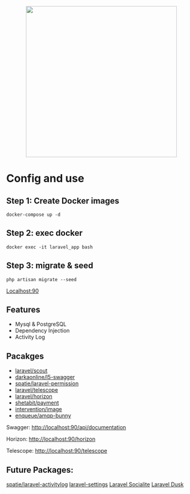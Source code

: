 <p align="center">
    <a href="https://laravel.com" target="_blank">
        <img src="https://raw.githubusercontent.com/laravel/art/master/logo-lockup/5%20SVG/2%20CMYK/1%20Full%20Color/laravel-logolockup-cmyk-red.svg" width="400">
    </a>
</p>

# Config and use
## Step 1: Create Docker images

```
docker-compose up -d
```
## Step 2: exec docker

```
docker exec -it laravel_app bash
```

## Step 3: migrate & seed
```
php artisan migrate --seed
```

<!-- ## and then:
```
npm run dev -- --host
``` -->
<a href="http://localhost:90" target="_blank">Localhost:90</a>


## Features
- Mysql & PostgreSQL
- Dependency Injection
- Activity Log

## Pacakges
* [laravel/scout](https://laravel.com/docs/11.x/scout)
* [darkaonline/l5-swagger](https://github.com/DarkaOnLine/L5-Swagger)
* [spatie/laravel-permission](https://spatie.be/docs/laravel-permission/v6/introduction)
* [laravel/telescope](https://laravel.com/docs/11.x/telescope)
* [laravel/horizon](https://laravel.com/docs/11.x/horizon)
* [shetabit/payment](https://github.com/shetabit/payment)
* [intervention/image](https://image.intervention.io/v3/introduction/installation)
* [enqueue/amqp-bunny](https://php-enqueue.github.io/transport/amqp_bunny)

<p>
Swagger: <a href="http://localhost:90/api/documentation" target="_blank">http://localhost:90/api/documentation</a><br>
<!-- after any swagger changes: `php artisan l5-swagger:generate` -->
</p>

<p>
    Horizon: <a href="http://localhost:90/horizon" target="_blank">http://localhost:90/horizon</a>
</p>

<p>
    Telescope: <a href="http://localhost:90/telescope">http://localhost:90/telescope</a>
</p>

## Future Packages:
[spatie/laravel-activitylog](https://github.com/spatie/laravel-activitylog)
[laravel-settings](https://github.com/spatie/laravel-settings)
[Laravel Socialite](https://github.com/spatie/laravel-settings)
[Laravel Dusk](https://laravel.com/docs/11.x/dusk)
